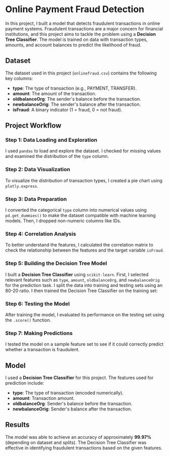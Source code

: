 # Online Payment Fraud Detection

In this project, I built a model that detects fraudulent transactions in online payment systems. Fraudulent transactions are a major concern for financial institutions, and this project aims to tackle the problem using a **Decision Tree Classifier**. The model is trained on data with transaction types, amounts, and account balances to predict the likelihood of fraud.

## Dataset

The dataset used in this project (`onlinefraud.csv`) contains the following key columns:
- **type**: The type of transaction (e.g., PAYMENT, TRANSFER).
- **amount**: The amount of the transaction.
- **oldbalanceOrg**: The sender's balance before the transaction.
- **newbalanceOrig**: The sender's balance after the transaction.
- **isFraud**: A binary indicator (1 = fraud, 0 = not fraud).

## Project Workflow

### Step 1: Data Loading and Exploration
I used `pandas` to load and explore the dataset. I checked for missing values and examined the distribution of the `type` column.

### Step 2: Data Visualization
To visualize the distribution of transaction types, I created a pie chart using `plotly.express`.


### Step 3: Data Preparation
I converted the categorical `type` column into numerical values using `pd.get_dummies()` to make the dataset compatible with machine learning models. Then, I dropped non-numeric columns like IDs.

### Step 4: Correlation Analysis
To better understand the features, I calculated the correlation matrix to check the relationship between the features and the target variable `isFraud`.

### Step 5: Building the Decision Tree Model
I built a **Decision Tree Classifier** using `scikit-learn`. First, I selected relevant features such as `type`, `amount`, `oldbalanceOrg`, and `newbalanceOrig` for the prediction task. I split the data into training and testing sets using an 80-20 ratio. I then trained the Decision Tree Classifier on the training set:

### Step 6: Testing the Model
After training the model, I evaluated its performance on the testing set using the `.score()` function.

### Step 7: Making Predictions
I tested the model on a sample feature set to see if it could correctly predict whether a transaction is fraudulent.

## Model
I used a **Decision Tree Classifier** for this project. The features used for prediction include:
- **type**: The type of transaction (encoded numerically).
- **amount**: Transaction amount.
- **oldbalanceOrg**: Sender's balance before the transaction.
- **newbalanceOrig**: Sender's balance after the transaction.

## Results
The model was able to achieve an accuracy of approximately **99.97%** (depending on dataset and splits). The Decision Tree Classifier was effective in identifying fraudulent transactions based on the given features.
